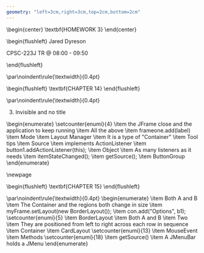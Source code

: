 ```yaml
---
geometry: "left=3cm,right=3cm,top=2cm,bottom=2cm"
---
```


\begin{center}
\textbf{HOMEWORK 3}
\end{center}

\begin{flushleft}
Jared Dyreson

CPSC-223J TR @ 08:00 - 09:50

\end{flushleft}

\par\noindent\rule{\textwidth}{0.4pt}

\begin{flushleft}
\textbf{CHAPTER 14}
\end{flushleft}


\par\noindent\rule{\textwidth}{0.4pt}

3. Invisible and no title

\begin{enumerate}
\setcounter{enumi}{4}
\item the JFrame close and the application to keep running
\item All the above
\item frameone.add(label)
\item Mode
\item Layout Manager
\item It is a type of "Container"
\item Tool tips
\item Source
\item implements ActionListener
\item button1.addActionListener(this);
\item Object
\item As many listeners as it needs
\item itemStateChanged();
\item getSource();
\item ButtonGroup
\end{enumerate}

\newpage

\begin{flushleft}
\textbf{CHAPTER 15}
\end{flushleft}


\par\noindent\rule{\textwidth}{0.4pt}
\begin{enumerate}
\item Both A and B
\item The Container and the regions both change in size
\item myFrame.setLayout(new BorderLayout());
\item con.add("Options", b1);
\setcounter{enumi}{5}
\item BorderLayout
\item Both A and B
\item Two
\item They are positioned from left to right across each row in sequence
\item Container
\item CardLayout
\setcounter{enumi}{13}
\item MouseEvent
\item Methods
\setcounter{enumi}{18}
\item getSource()
\item A JMenuBar holds a JMenu
\end{enumerate}

